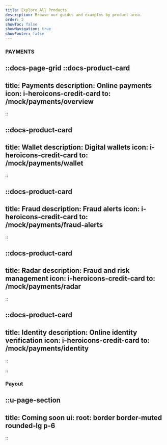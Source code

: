 ```yaml
---
title: Explore All Products
description: Browse our guides and examples by product area.
order: 2
showToc: false
showNavigation: true
showFooter: false
---
```


### PAYMENTS

::docs-page-grid
  ::docs-product-card
  ---
  title: Payments
  description: Online payments
  icon: i-heroicons-credit-card
  to: /mock/payments/overview
  ---
  ::

  ::docs-product-card
  ---
  title: Wallet
  description: Digital wallets
  icon: i-heroicons-credit-card
  to: /mock/payments/wallet
  ---
  ::

  ::docs-product-card
  ---
  title: Fraud
  description: Fraud alerts
  icon: i-heroicons-credit-card
  to: /mock/payments/fraud-alerts
  ---
  ::

  ::docs-product-card
  ---
  title: Radar
  description: Fraud and risk management
  icon: i-heroicons-credit-card
  to: /mock/payments/radar
  ---
  ::

  ::docs-product-card
  ---
  title: Identity
  description: Online identity verification
  icon: i-heroicons-credit-card
  to: /mock/payments/identity
  ---
  ::

::

### Payout

::u-page-section
---
title: Coming soon
ui:
  root: border border-muted rounded-lg p-6
---
::
